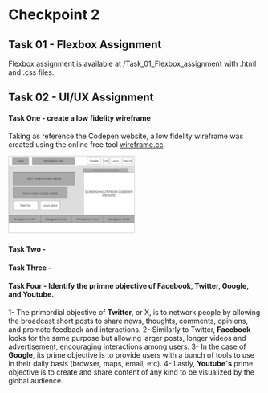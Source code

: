 # Checkpoint 2

## Task 01 - Flexbox Assignment
Flexbox assignment is available at /Task_01_Flexbox_assignment with .html and .css files.

## Task 02 - UI/UX Assignment

#### Task One - create a low fidelity wireframe
Taking as reference the Codepen website, a low fidelity wireframe was created using the online free tool [wireframe.cc](https://wireframe.cc/).

<img src=./images/low-fidelity-wireframe.jpg width="50%" height="50%">

#### Task Two - 

#### Task Three - 

#### Task Four - Identify the primne objective of Facebook, Twitter, Google, and Youtube.
1- The primordial objective of **Twitter**, or X, is to network people by allowing the broadcast short posts to share news, thoughts, comments, opinions, and promote feedback and interactions.
2- Similarly to Twitter, **Facebook** looks for the same purpose but allowing larger posts, longer videos and advertisement, encouraging interactions among users.
3- In the case of **Google**, its prime objective is to provide users with a bunch of tools to use in their daily basis (browser, maps, email, etc).
4- Lastly, **Youtube´s** prime objective is to create and share content of any kind to be visualized by the global audience.
